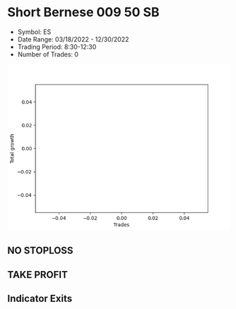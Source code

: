 # Short Bernese 009 50 SB 
- Symbol: ES
- Date Range: 03/18/2022 - 12/30/2022
- Trading Period: 8:30-12:30
- Number of Trades: 0

![Plot](ShortBernese00950SBES.png)
## NO STOPLOSS














## TAKE PROFIT











## Indicator Exits

